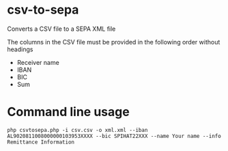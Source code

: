 csv-to-sepa
===========

Converts a CSV file to a SEPA XML file

The columns in the CSV file must be provided in the following order without headings

- Receiver name
- IBAN
- BIC
- Sum

Command line usage
==================
```
php csvtosepa.php -i csv.csv -o xml.xml --iban AL9020811008000000103953XXXX --bic SPIHAT22XXX --name Your name --info Remittance Information
```

